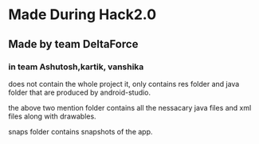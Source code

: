 # Made During Hack2.0

## Made by team DeltaForce
### in team Ashutosh,kartik, vanshika

does not contain the whole project it,
only contains res folder and java folder 
that are produced by android-studio.

the above two mention folder contains all the nessacary java files and xml files
along with drawables.

snaps folder contains snapshots of the app.
